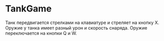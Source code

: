 # TankGame
Танк передвигается стрелками на клавиатуре и стреляет на кнопку X.
Оружие у танка имеет разный урон и скорость снаряда. Оружие переключается на кнопки Q и W.
